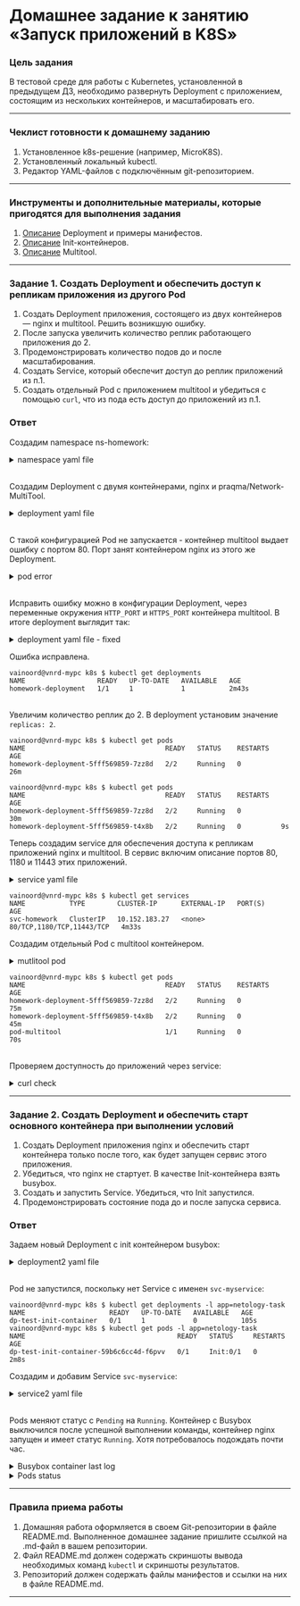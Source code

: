 # Домашнее задание к занятию «Запуск приложений в K8S»

### Цель задания

В тестовой среде для работы с Kubernetes, установленной в предыдущем ДЗ, необходимо развернуть Deployment с приложением, состоящим из нескольких контейнеров, и масштабировать его.

------

### Чеклист готовности к домашнему заданию

1. Установленное k8s-решение (например, MicroK8S).
2. Установленный локальный kubectl.
3. Редактор YAML-файлов с подключённым git-репозиторием.

------

### Инструменты и дополнительные материалы, которые пригодятся для выполнения задания

1. [Описание](https://kubernetes.io/docs/concepts/workloads/controllers/deployment/) Deployment и примеры манифестов.
2. [Описание](https://kubernetes.io/docs/concepts/workloads/pods/init-containers/) Init-контейнеров.
3. [Описание](https://github.com/wbitt/Network-MultiTool) Multitool.

------

### Задание 1. Создать Deployment и обеспечить доступ к репликам приложения из другого Pod

1. Создать Deployment приложения, состоящего из двух контейнеров — nginx и multitool. Решить возникшую ошибку.
2. После запуска увеличить количество реплик работающего приложения до 2.
3. Продемонстрировать количество подов до и после масштабирования.
4. Создать Service, который обеспечит доступ до реплик приложений из п.1.
5. Создать отдельный Pod с приложением multitool и убедиться с помощью `curl`, что из пода есть доступ до приложений из п.1.

### Ответ

Создадим namespace ns-homework:

<details>
<summary>namespace yaml file</summary>

```yaml
apiVersion: v1
kind: Namespace
metadata:
  name: ns-homework
  labels:
    app: netology-task
```

</details>

\
Создадим Deployment с двумя контейнерами, nginx и praqma/Network-MultiTool.

<details>
<summary>deployment yaml file</summary>

```yaml
apiVersion: apps/v1
kind: Deployment
metadata:
  name: homework-deployment
  namespace: ns-homework
  labels:
    app: netology-task
spec:
  replicas: 1
  selector:
    matchLabels:
      app: netology-task
  template:
    metadata:
      labels:
        app: netology-task
    spec:
      containers:
      - name: nginx
        image: nginx:1.23.4
        ports:
        - containerPort: 80
      - name: multitool
        image: wbitt/network-multitool
        ports:
        - containerPort: 1180
          name: http-port
        - containerPort: 11443
          name: https-port
```

</details>

\
С такой конфигурацией Pod не запускается - контейнер multitool выдает ошибку с портом 80. Порт занят контейнером nginx из этого же Deployment.

<details>
<summary> pod error</summary>

```shell
vainoord@vnrd-mypc k8s $ kubectl describe pod homework-deployment-9d95746d6-gcztr

...
Containers:
  nginx:
    Container ID:   containerd://eec9702e045108564d3e8e5a803303a7bc53b7e4abaf47e87aec55aa098064c9
    Image:          nginx:1.23.4
    Image ID:       docker.io/library/nginx@sha256:480868e8c8c797794257e2abd88d0f9a8809b2fe956cbfbc05dcc0bca1f7cd43
    Port:           80/TCP
    Host Port:      0/TCP
    State:          Running
      Started:      Mon, 22 May 2023 15:05:46 +0200
    Ready:          True
    Restart Count:  0
    Environment:    <none>
    Mounts:
      /var/run/secrets/kubernetes.io/serviceaccount from kube-api-access-srbch (ro)
  multitool:
    Container ID:   containerd://a969edff8cb38c1c3f3808e7d9a21c6812d6280b12c5195aca093dfaaad0599d
    Image:          wbitt/network-multitool
    Image ID:       docker.io/wbitt/network-multitool@sha256:82a5ea955024390d6b438ce22ccc75c98b481bf00e57c13e9a9cc1458eb92652
    Ports:          1180/TCP, 11443/TCP
    Host Ports:     0/TCP, 0/TCP
    State:          Waiting
      Reason:       CrashLoopBackOff
    Last State:     Terminated
      Reason:       Error
      Exit Code:    1
      Started:      Mon, 22 May 2023 15:09:07 +0200
      Finished:     Mon, 22 May 2023 15:09:09 +0200
    Ready:          False
    Restart Count:  5
    Environment:    <none>
    Mounts:
      /var/run/secrets/kubernetes.io/serviceaccount from kube-api-access-srbch (ro)
...

```

```shell
vainoord@vnrd-mypc k8s $ kubectl logs homework-deployment-9d95746d6-gcztr -c multitool
The directory /usr/share/nginx/html is not mounted.
Therefore, over-writing the default index.html file with some useful information:
WBITT Network MultiTool (with NGINX) - homework-deployment-9d95746d6-gcztr - 10.1.128.221 - HTTP: 80 , HTTPS: 443 . (Formerly praqma/network-multitool)
2023/05/22 13:11:54 [emerg] 1#1: bind() to 0.0.0.0:80 failed (98: Address in use)
nginx: [emerg] bind() to 0.0.0.0:80 failed (98: Address in use)
2023/05/22 13:11:54 [emerg] 1#1: bind() to 0.0.0.0:80 failed (98: Address in use)
nginx: [emerg] bind() to 0.0.0.0:80 failed (98: Address in use)
2023/05/22 13:11:54 [emerg] 1#1: bind() to 0.0.0.0:80 failed (98: Address in use)
nginx: [emerg] bind() to 0.0.0.0:80 failed (98: Address in use)
2023/05/22 13:11:54 [emerg] 1#1: bind() to 0.0.0.0:80 failed (98: Address in use)
nginx: [emerg] bind() to 0.0.0.0:80 failed (98: Address in use)
2023/05/22 13:11:54 [emerg] 1#1: bind() to 0.0.0.0:80 failed (98: Address in use)
nginx: [emerg] bind() to 0.0.0.0:80 failed (98: Address in use)
2023/05/22 13:11:54 [emerg] 1#1: still could not bind()
```

</details>

\
Исправить ошибку можно в конфигурации Deployment, через переменные окружения `HTTP_PORT` и `HTTPS_PORT` контейнера multitool.
В итоге deployment выглядит так:

<details>
<summary>deployment yaml file - fixed</summary>

```yaml
apiVersion: apps/v1
kind: Deployment
metadata:
  name: homework-deployment
  namespace: ns-homework
  labels:
    app: netology-task
spec:
  replicas: 1
  selector:
    matchLabels:
      app: netology-task
  template:
    metadata:
      labels:
        app: netology-task
    spec:
      containers:
      - name: nginx
        image: nginx:1.23.4
        ports:
        - containerPort: 80
      - name: multitool
        image: wbitt/network-multitool
        ports:
        - containerPort: 1180
          name: http-port
        - containerPort: 11443
          name: https-port
        env:
          - name: HTTP_PORT
            value: "1180"
          - name: HTTPS_PORT
            value: "11443"
```

</details>

Ошибка исправлена.

```shell
vainoord@vnrd-mypc k8s $ kubectl get deployments
NAME                  READY   UP-TO-DATE   AVAILABLE   AGE
homework-deployment   1/1     1            1           2m43s
```

\
Увеличим количество реплик до 2. В deployment установим значение `replicas: 2`.

```shell
vainoord@vnrd-mypc k8s $ kubectl get pods
NAME                                   READY   STATUS    RESTARTS   AGE
homework-deployment-5fff569859-7zz8d   2/2     Running   0          26m
```

```shell
vainoord@vnrd-mypc k8s $ kubectl get pods                         
NAME                                   READY   STATUS    RESTARTS   AGE
homework-deployment-5fff569859-7zz8d   2/2     Running   0          30m
homework-deployment-5fff569859-t4x8b   2/2     Running   0          9s
```

Теперь создадим service для обеспечения доступа к репликам приложений nginx и multitool. В сервис включим описание портов 80, 1180 и 11443 этих приложений.

<details>
<summary>service yaml file</summary>

```yaml
apiVersion: v1
kind: Service
metadata:
  name: svc-homework
  namespace: ns-homework
spec:
  selector:
    app: netology-task
  ports:
    - name: nginx
      protocol: TCP
      port: 80
      targetPort: 80
    - name: multitool-http
      protocol: TCP
      port: 1180
      targetPort: 1180
    - name: multitool-https
      protocol: TCP
      port: 11443
      targetPort: 11443
```

</details>

```shell
vainoord@vnrd-mypc k8s $ kubectl get services                 
NAME           TYPE        CLUSTER-IP      EXTERNAL-IP   PORT(S)                     AGE
svc-homework   ClusterIP   10.152.183.27   <none>        80/TCP,1180/TCP,11443/TCP   4m33s
```

Создадим отдельный Pod с multitool контейнером.

<details>
<summary>mutlitool pod</summary>

```yaml
apiVersion: v1
kind: Pod
metadata:
  name: pod-multitool
  namespace: ns-homework
  labels:
    app: netology-sub-multitool
spec:
  containers:
  - name: multitool-2
    image: wbitt/network-multitool
    env:
      - name: HTTP_PORT
        value: "8099"
      - name: HTTPS_PORT
        value: "44399"
    ports:
    - containerPort: 8099
    - containerPort: 44399
```

</details>

```shell
vainoord@vnrd-mypc k8s $ kubectl get pods 
NAME                                   READY   STATUS    RESTARTS   AGE
homework-deployment-5fff569859-7zz8d   2/2     Running   0          75m
homework-deployment-5fff569859-t4x8b   2/2     Running   0          45m
pod-multitool                          1/1     Running   0          70s
```

\
Проверяем доступность до приложений через service:

<details>
<summary>curl check</summary>

```shell
vainoord@vnrd-mypc k8s $ kubectl exec -it pod-multitool -- /bin/bash

bash-5.1# curl 10.152.183.27:1180
WBITT Network MultiTool (with NGINX) - homework-deployment-5fff569859-7zz8d - 10.1.128.220 - HTTP: 1180 , HTTPS: 11443 . (Formerly praqma/network-multitool)

bash-5.1# curl 10.152.183.27:80
<!DOCTYPE html>
<html>
<head>
<title>Welcome to nginx!</title>
<style>
html { color-scheme: light dark; }
body { width: 35em; margin: 0 auto;
font-family: Tahoma, Verdana, Arial, sans-serif; }
</style>
</head>
<body>
<h1>Welcome to nginx!</h1>
<p>If you see this page, the nginx web server is successfully installed and
working. Further configuration is required.</p>

<p>For online documentation and support please refer to
<a href="http://nginx.org/">nginx.org</a>.<br/>
Commercial support is available at
<a href="http://nginx.com/">nginx.com</a>.</p>

<p><em>Thank you for using nginx.</em></p>
</body>
</html>
```

</details>

------

### Задание 2. Создать Deployment и обеспечить старт основного контейнера при выполнении условий

1. Создать Deployment приложения nginx и обеспечить старт контейнера только после того, как будет запущен сервис этого приложения.
2. Убедиться, что nginx не стартует. В качестве Init-контейнера взять busybox.
3. Создать и запустить Service. Убедиться, что Init запустился.
4. Продемонстрировать состояние пода до и после запуска сервиса.

### Ответ

Задаем новый Deployment с init контейнером busybox:

<details>
<summary>deployment2 yaml file</summary>

```yaml
apiVersion: apps/v1
kind: Deployment
metadata:
  name: dp-test-init-container
  namespace: ns-homework
  labels:
    app: netology-task
spec:
  replicas: 1
  selector:
    matchLabels:
      app: netology-task
  template:
    metadata:
      labels:
        app: netology-task
    spec:
      initContainers:
      - name: busybox-init-cont
        image: busybox:latest
        command: ['sh', '-c', "until nslookup svc-myservice.ns-homework.svc.cluster.local; do echo waiting for svc-myservice; sleep 2; done"]
      containers:
      - name: nginx-cont
        image: nginx:1.23.4
        ports:
        - containerPort: 80

```

</details>

\
Pod не запустился, поскольку нет Service с именен `svc-myservice`:

```shell
vainoord@vnrd-mypc k8s $ kubectl get deployments -l app=netology-task
NAME                     READY   UP-TO-DATE   AVAILABLE   AGE
dp-test-init-container   0/1     1            0           105s
vainoord@vnrd-mypc k8s $ kubectl get pods -l app=netology-task       
NAME                                      READY   STATUS     RESTARTS   AGE
dp-test-init-container-59b6c6cc4d-f6pvv   0/1     Init:0/1   0          2m8s

```

Создадим и добавим Service `svc-myservice`:

<details>
<summary>service2 yaml file</summary>

```yaml
apiVersion: v1
kind: Service
metadata:
  name: svc-myservice
spec:
  selector:
    app: netology-task
  ports:
    - name: nginx-cont
      protocol: TCP
      port: 80
      targetPort: 80

```

</details>

\
Pods меняют статус с `Pending` на `Running`. Контейнер с Busybox выключился после успешной выполнении команды, контейнер nginx запущен и имеет статус `Running`. Хотя потребовалось подождать почти час.

<details>
<summary>Busybox container last log</summary>

```shell
vainoord@vnrd-mypc k8s $ kubectl logs dp-test-init-container-54bbcbd579-6brvb -c busybox-init-cont

...

waiting for svc-myservice
;; connection timed out; no servers could be reached

waiting for svc-myservice
nslookup: write to '10.152.183.10': Connection refused
;; connection timed out; no servers could be reached

waiting for svc-myservice
nslookup: write to '10.152.183.10': Connection refused
nslookup: write to '10.152.183.10': Connection refused
;; connection timed out; no servers could be reached

waiting for svc-myservice
;; connection timed out; no servers could be reached

waiting for svc-myservice
nslookup: write to '10.152.183.10': Connection refused
Server:		10.152.183.10
Address:	10.152.183.10:53

Name:	svc-myservice.ns-homework.svc.cluster.local
Address: 10.152.183.159
```
</details>

<details>
<summary>Pods status</summary>

```shell
vainoord@vnrd-mypc k8s $ kubectl get pods     
NAME                                      READY   STATUS    RESTARTS   AGE
dp-test-init-container-54bbcbd579-6brvb   1/1     Running   0          11h
```

```shell
vainoord@vnrd-mypc k8s $ kubectl describe pods
Name:             dp-test-init-container-54bbcbd579-6brvb
Namespace:        ns-homework
Priority:         0
Service Account:  default
Node:             ubuntu-mk8s/192.168.150.4
Start Time:       Tue, 23 May 2023 23:31:04 +0200
Labels:           app=netology-task
                  pod-template-hash=54bbcbd579
Annotations:      cni.projectcalico.org/containerID: f5d24d95971ed32d202ea61a93bf447f4ff8c5e4b369a6d55f6d3307e82eaf06
                  cni.projectcalico.org/podIP: 10.1.128.217/32
                  cni.projectcalico.org/podIPs: 10.1.128.217/32
Status:           Running
IP:               10.1.128.217
IPs:
  IP:           10.1.128.217
Controlled By:  ReplicaSet/dp-test-init-container-54bbcbd579
Init Containers:
  busybox-init-cont:
    Container ID:  containerd://c93f1d2735fe02803a5d99740af1524a6532d6d87ffcbf8c9562e851899c5e1d
    Image:         busybox:latest
    Image ID:      docker.io/library/busybox@sha256:560af6915bfc8d7630e50e212e08242d37b63bd5c1ccf9bd4acccf116e262d5b
    Port:          <none>
    Host Port:     <none>
    Command:
      sh
      -c
      until nslookup svc-myservice.ns-homework.svc.cluster.local; do echo waiting for svc-myservice; sleep 2; done
    State:          Terminated
      Reason:       Completed
      Exit Code:    0
      Started:      Wed, 24 May 2023 09:51:11 +0200
      Finished:     Wed, 24 May 2023 10:37:52 +0200
    Ready:          True
    Restart Count:  1
    Environment:    <none>
    Mounts:
      /var/run/secrets/kubernetes.io/serviceaccount from kube-api-access-9kksl (ro)
Containers:
  nginx-cont:
    Container ID:   containerd://cc11f3456301fe3ccd3af6bea068d5beef7d971c21b2aaf162cbd7f5df7323fe
    Image:          nginx:1.23.4
    Image ID:       docker.io/library/nginx@sha256:480868e8c8c797794257e2abd88d0f9a8809b2fe956cbfbc05dcc0bca1f7cd43
    Port:           80/TCP
    Host Port:      0/TCP
    State:          Running
      Started:      Wed, 24 May 2023 10:37:54 +0200
    Ready:          True
    Restart Count:  0
    Environment:    <none>
    Mounts:
      /var/run/secrets/kubernetes.io/serviceaccount from kube-api-access-9kksl (ro)
Conditions:
  Type              Status
  Initialized       True 
  Ready             True 
  ContainersReady   True 
  PodScheduled      True 
Volumes:
  kube-api-access-9kksl:
    Type:                    Projected (a volume that contains injected data from multiple sources)
    TokenExpirationSeconds:  3607
    ConfigMapName:           kube-root-ca.crt
    ConfigMapOptional:       <nil>
    DownwardAPI:             true
QoS Class:                   BestEffort
Node-Selectors:              <none>
Tolerations:                 node.kubernetes.io/not-ready:NoExecute op=Exists for 300s
                             node.kubernetes.io/unreachable:NoExecute op=Exists for 300s
Events:                      <none>
```

</details>

------

### Правила приема работы

1. Домашняя работа оформляется в своем Git-репозитории в файле README.md. Выполненное домашнее задание пришлите ссылкой на .md-файл в вашем репозитории.
2. Файл README.md должен содержать скриншоты вывода необходимых команд `kubectl` и скриншоты результатов.
3. Репозиторий должен содержать файлы манифестов и ссылки на них в файле README.md.

------